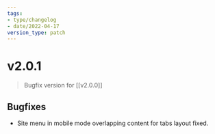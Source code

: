 ```yaml
---
tags:
- type/changelog
- date/2022-04-17
version_type: patch
---
```


# v2.0.1
> Bugfix version for [[v2.0.0]]

## Bugfixes
- Site menu in mobile mode overlapping content for tabs layout fixed.